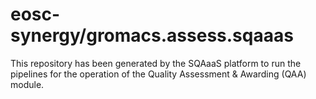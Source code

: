 # eosc-synergy/gromacs.assess.sqaaas
This repository has been generated by the SQAaaS platform to run the pipelines
for the operation of the
Quality Assessment & Awarding (QAA)
module.